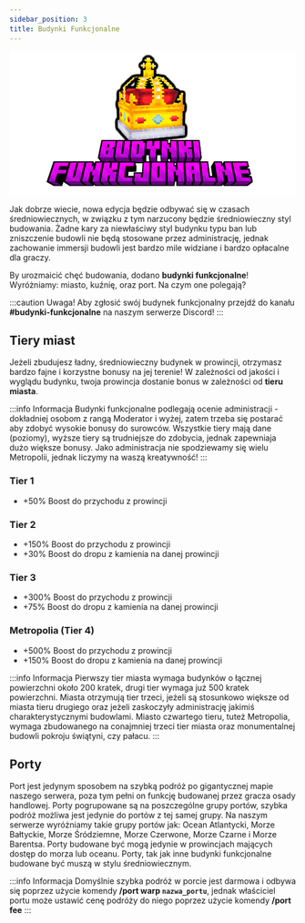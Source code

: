 ```yaml
---
sidebar_position: 3
title: Budynki Funkcjonalne
---
```


![Budynki Funkcjonalne](./img/BudynkiFunkcjonalne.png)

Jak dobrze wiecie, nowa edycja będzie odbywać się w czasach średniowiecznych, w związku z tym narzucony będzie średniowieczny styl budowania. Żadne kary za niewłaściwy styl budynku typu ban lub zniszczenie budowli nie będą stosowane przez administrację, jednak zachowanie immersji budowli jest bardzo mile widziane i bardzo opłacalne dla graczy.

By urozmaicić chęć budowania, dodano **budynki funkcjonalne**! Wyróżniamy: miasto, kuźnię, oraz port. Na czym one polegają?

:::caution Uwaga!
Aby zgłosić swój budynek funkcjonalny przejdź do kanału **#budynki-funkcjonalne** na naszym serwerze Discord!
:::

## Tiery miast
Jeżeli zbudujesz ładny, średniowieczny budynek w prowincji, otrzymasz bardzo fajne i korzystne bonusy na jej terenie! W zależności od jakości i wyglądu budynku, twoja prowincja dostanie bonus w zależności od **tieru miasta**.

:::info Informacja
Budynki funkcjonalne podlegają ocenie administracji - dokładniej osobom z rangą Moderator i wyżej, zatem trzeba się postarać aby zdobyć wysokie bonusy do surowców. Wszystkie tiery mają dane (poziomy), wyższe tiery są trudniejsze do zdobycia, jednak zapewniaja dużo większe bonusy. Jako administracja nie spodziewamy się wielu Metropolii, jednak liczymy na waszą kreatywność!
:::

### Tier 1
- +50% Boost do przychodu z prowincji

### Tier 2
- +150% Boost do przychodu z prowincji
- +30% Boost do dropu z kamienia na danej prowincji

### Tier 3
- +300% Boost do przychodu z prowincji
- +75% Boost do dropu z kamienia na danej prowincji

### Metropolia (Tier 4)
- +500% Boost do przychodu z prowincji
- +150% Boost do dropu z kamienia na danej prowincji

:::info Informacja
Pierwszy tier miasta wymaga budynków o łącznej powierzchni około 200 kratek, drugi tier wymaga już 500 kratek powierzchni. Miasta otrzymują tier trzeci, jeżeli są stosunkowo większe od miasta tieru drugiego oraz jeżeli zaskoczyły administrację jakimiś charakterystycznymi budowlami. Miasto czwartego tieru, tuteż Metropolia, wymaga zbudowanego na conajmniej trzeci tier miasta oraz monumentalnej budowli pokroju świątyni, czy pałacu.
:::

## Porty
Port jest jedynym sposobem na szybką podróż po gigantycznej mapie naszego serwera, poza tym pełni on funkcję budowanej przez gracza osady handlowej. Porty pogrupowane są na poszczególne grupy portów, szybka podróż możliwa jest jedynie do portów z tej samej grupy. Na naszym serwerze wyróżniamy takie grupy portów jak: Ocean Atlantycki, Morze Bałtyckie, Morze Śródziemne, Morze Czerwone, Morze Czarne i Morze Barentsa.
Porty budowane być mogą jedynie w prowincjach mających dostęp do morza lub oceanu. 
Porty, tak jak inne budynki funkcjonalne budowane być muszą w stylu średniowiecznym.


:::info Informacja
Domyślnie szybka podróż w porcie jest darmowa i odbywa się poprzez użycie komendy **/port warp `nazwa_portu`**, jednak właściciel portu może ustawić cenę podróży do niego poprzez użycie komendy **/port fee**
:::
